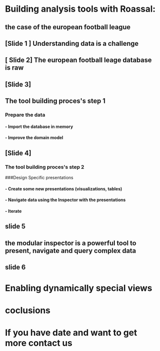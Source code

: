 # Building analysis tools with Roassal: 
## the case of the european football league

## [Slide 1 ] Understanding data is a challenge

## [ Slide 2] The european football leage database is raw

## [Slide 3]
## The tool building proces's step 1
### Prepare the data 
#### - Import the database in memory
#### - Improve the domain model

## [Slide 4] 
### The tool building proces's step 2
###Design Specific presentations
#### - Create some new presentations (visualizations, tables)
#### - Navigate data using the Inspector with the presentations
#### - Iterate


## slide 5
## the modular inspector is a powerful tool to present, navigate and query complex data

## slide 6

# Enabling dynamically special views

# coclusions

# If you have date and want to get more contact us